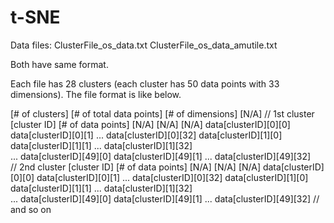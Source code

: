 # t-SNE

Data files:
  ClusterFile_os_data.txt
  ClusterFile_os_data_amutile.txt

  Both have same format.

  Each file has 28 clusters (each cluster has 50 data points with 33 dimensions). The file format is like below.

  [# of clusters] [# of total data points] [# of dimensions] [N/A]
  // 1st cluster
  [cluster ID] [# of data points] [N/A] [N/A] [N/A]
  data[clusterID][0][0] data[clusterID][0][1] ... data[clusterID][0][32]
  data[clusterID][1][0] data[clusterID][1][1] ... data[clusterID][1][32]    
  ...
  data[clusterID][49][0] data[clusterID][49][1] ... data[clusterID][49][32]    
  // 2nd cluster
  [cluster ID] [# of data points] [N/A] [N/A] [N/A]
  data[clusterID][0][0] data[clusterID][0][1] ... data[clusterID][0][32]
  data[clusterID][1][0] data[clusterID][1][1] ... data[clusterID][1][32]    
  ...
  data[clusterID][49][0] data[clusterID][49][1] ... data[clusterID][49][32]
  // and so on
